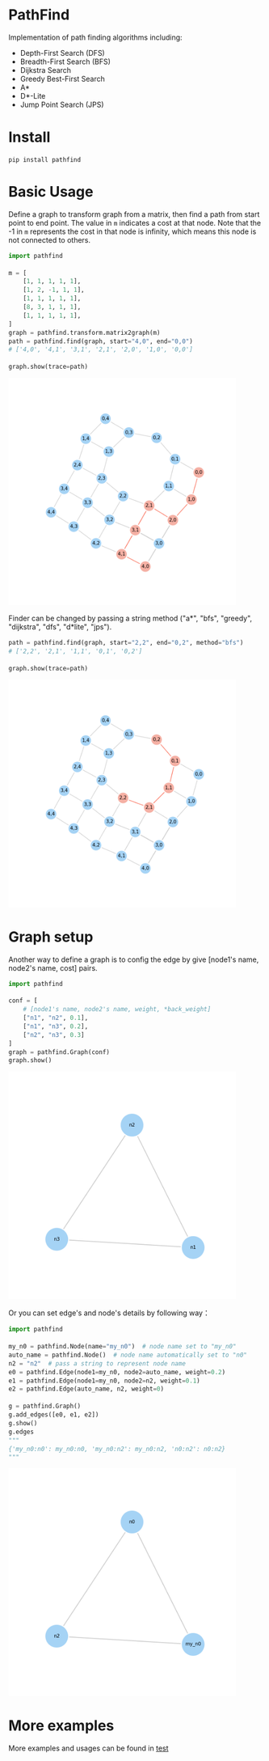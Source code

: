 # PathFind

Implementation of path finding algorithms including:

- Depth-First Search (DFS)
- Breadth-First Search (BFS)
- Dijkstra Search
- Greedy Best-First Search
- A\*
- D\*-Lite
- Jump Point Search (JPS)

# Install

```shell
pip install pathfind
```

# Basic Usage

Define a graph to transform graph from a matrix, then find a path from start point to end point. The value in `m`
indicates a cost at that node. Note that the -1 in `m` represents the cost in that node is infinity, which means this
node is not connected to others.

```python
import pathfind

m = [
    [1, 1, 1, 1, 1],
    [1, 2, -1, 1, 1],
    [1, 1, 1, 1, 1],
    [8, 3, 1, 1, 1],
    [1, 1, 1, 1, 1],
]
graph = pathfind.transform.matrix2graph(m)
path = pathfind.find(graph, start="4,0", end="0,0")
# ['4,0', '4,1', '3,1', '2,1', '2,0', '1,0', '0,0']

graph.show(trace=path)
```

<img src="https://raw.githubusercontent.com/MorvanZhou/pathfind/master/demo/astar.png" alt="drawing" width="450"/>


Finder can be changed by passing a string method ("a*", "bfs", "greedy", "dijkstra", "dfs", "d*lite", "jps").

```python
path = pathfind.find(graph, start="2,2", end="0,2", method="bfs")
# ['2,2', '2,1', '1,1', '0,1', '0,2']

graph.show(trace=path)
```

<img src="https://raw.githubusercontent.com/MorvanZhou/pathfind/master/demo/bfs.png" alt="drawing" width="450"/>

# Graph setup

Another way to define a graph is to config the edge by give \[node1's name, node2's name, cost] pairs.

```python
import pathfind

conf = [
    # [node1's name, node2's name, weight, *back_weight]
    ["n1", "n2", 0.1],
    ["n1", "n3", 0.2],
    ["n2", "n3", 0.3]
]
graph = pathfind.Graph(conf)
graph.show()
```

<img src="https://raw.githubusercontent.com/MorvanZhou/pathfind/master/demo/graph.png" alt="drawing" width="450"/>

Or you can set edge's and node's details by following way：

```python
import pathfind

my_n0 = pathfind.Node(name="my_n0")  # node name set to "my_n0"
auto_name = pathfind.Node()  # node name automatically set to "n0"
n2 = "n2"  # pass a string to represent node name
e0 = pathfind.Edge(node1=my_n0, node2=auto_name, weight=0.2)
e1 = pathfind.Edge(node1=my_n0, node2=n2, weight=0.1)
e2 = pathfind.Edge(auto_name, n2, weight=0)

g = pathfind.Graph()
g.add_edges([e0, e1, e2])
g.show()
g.edges
"""
{'my_n0:n0': my_n0:n0, 'my_n0:n2': my_n0:n2, 'n0:n2': n0:n2}
"""
```

<img src="https://raw.githubusercontent.com/MorvanZhou/pathfind/master/demo/custom.png" alt="drawing" width="450"/>

# More examples

More examples and usages can be found in [test](/tests)

